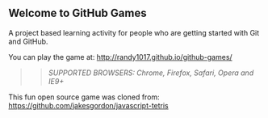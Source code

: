 ## Welcome to GitHub Games

A project based learning activity for people who are getting started with Git and GitHub.

You can play the game at: http://randy1017.github.io/github-games/

>> _*SUPPORTED BROWSERS*: Chrome, Firefox, Safari, Opera and IE9+_

This fun open source game was cloned from: https://github.com/jakesgordon/javascript-tetris
